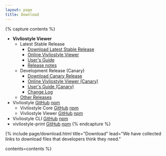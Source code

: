 ```yaml
---
layout: page
title: Download
---
```



{% capture contents %}
- **Vivliostyle Viewer**
  - Latest Stable Release
    - [Download Latest Stable Release](/downloads/vivliostyle-latest.zip)
    - [Online Vivliostyle Viewer](https://vivliostyle.github.io/vivliostyle.js/viewer/vivliostyle-viewer.html)
    - [User's Guide](https://vivliostyle.github.io/vivliostyle.js/docs/en/)
    - [Release notes](https://github.com/vivliostyle/vivliostyle.js/releases/latest)
  - Development Release (Canary)
    - [Download Canary Release](https://vivliostyle.now.sh/vivliostyle-canary.zip)
    - [Online Vivliostyle Viewer (Canary)](https://vivliostyle.now.sh/)
    - [User's Guide (Canary)](/docs/user-guide/)
    - [Change Log](https://github.com/vivliostyle/vivliostyle.js/tree/master/CHANGELOG.md)
  - [Other Releases](https://vivliostyle.github.io/)
- Vivliostyle [GitHub](https://github.com/vivliostyle/vivliostyle.js) [npm](https://www.npmjs.com/org/vivliostyle)
  - Vivliostyle Core [GitHub](https://github.com/vivliostyle/vivliostyle.js/tree/master/packages/core) [npm](https://www.npmjs.com/package/@vivliostyle/core)
  - Vivliostyle Viewer [GitHub](https://github.com/vivliostyle/vivliostyle.js/tree/master/packages/viewer/) [npm](https://www.npmjs.com/package/@vivliostyle/viewer/)
- Vivliostyle CLI [GitHub](https://github.com/vivliostyle/vivliostyle-cli) [npm](https://www.npmjs.com/package/vivliostyle-cli)
- vivliostyle-print [GitHub](https://github.com/vivliostyle/vivliostyle-print) [npm](https://www.npmjs.com/package/vivliostyle-print)
{% endcapture %}


{% include page/download.html
  title="Download"
  lead="We have collected links to download files that developers think they need."

  contents=contents
%}
